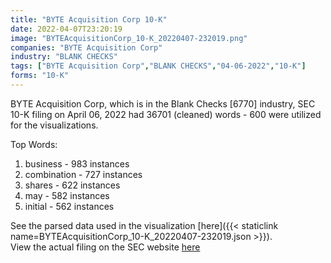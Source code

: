 ```yaml
---
title: "BYTE Acquisition Corp 10-K"
date: 2022-04-07T23:20:19
image: "BYTEAcquisitionCorp_10-K_20220407-232019.png"
companies: "BYTE Acquisition Corp"
industry: "BLANK CHECKS"
tags: ["BYTE Acquisition Corp","BLANK CHECKS","04-06-2022","10-K"]
forms: "10-K"
---
```

BYTE Acquisition Corp, which is in the Blank Checks [6770] industry, SEC 10-K filing on April 06, 2022 had 36701 (cleaned) words - 600 were utilized for the visualizations.

Top Words:
1. business - 983 instances
2. combination - 727 instances
3. shares - 622 instances
4. may - 582 instances
5. initial - 562 instances


See the parsed data used in the visualization [here]({{< staticlink name=BYTEAcquisitionCorp_10-K_20220407-232019.json >}}).  
View the actual filing on the SEC website [here](https://www.sec.gov/Archives/edgar/data/1842566/0001213900-22-018458.txt)